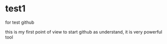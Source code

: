 # test1
for test github


this is my first point of view to start github
as understand, it is very powerful tool
